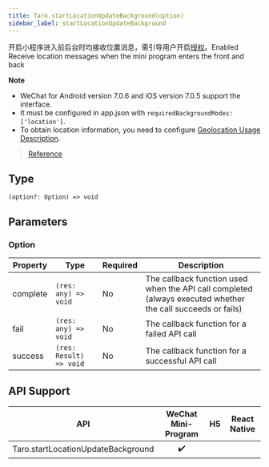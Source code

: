 ```yaml
---
title: Taro.startLocationUpdateBackground(option)
sidebar_label: startLocationUpdateBackground
---
```


开启小程序进入前后台时均接收位置消息，需引导用户开启[授权](./apis/open-api/authorize/authorize.md#后台定位)。Enabled Receive location messages when the mini program enters the front and back

**Note**
- WeChat for Android version 7.0.6 and iOS version 7.0.5 support the interface.
- It must be configured in app.json with `requiredBackgroundModes: ['location']`.
- To obtain location information, you need to configure [Geolocation Usage Description](https://developers.weixin.qq.com/miniprogram/dev/reference/configuration/app.html#permission).

> [Reference](https://developers.weixin.qq.com/miniprogram/dev/api/location/wx.startLocationUpdateBackground.html)

## Type

```tsx
(option?: Option) => void
```

## Parameters

### Option

<table>
  <thead>
    <tr>
      <th>Property</th>
      <th>Type</th>
      <th style={{ textAlign: "center"}}>Required</th>
      <th>Description</th>
    </tr>
  </thead>
  <tbody>
    <tr>
      <td>complete</td>
      <td><code>(res: any) =&gt; void</code></td>
      <td style={{ textAlign: "center"}}>No</td>
      <td>The callback function used when the API call completed (always executed whether the call succeeds or fails)</td>
    </tr>
    <tr>
      <td>fail</td>
      <td><code>(res: any) =&gt; void</code></td>
      <td style={{ textAlign: "center"}}>No</td>
      <td>The callback function for a failed API call</td>
    </tr>
    <tr>
      <td>success</td>
      <td><code>(res: Result) =&gt; void</code></td>
      <td style={{ textAlign: "center"}}>No</td>
      <td>The callback function for a successful API call</td>
    </tr>
  </tbody>
</table>

## API Support

|                API                 | WeChat Mini-Program | H5 | React Native |
|:----------------------------------:|:-------------------:|:--:|:------------:|
| Taro.startLocationUpdateBackground |         ✔️          |    |              |
